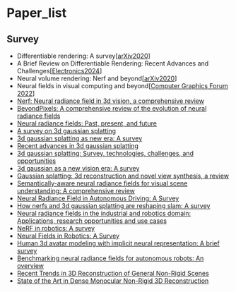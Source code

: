 # Paper_list

## Survey
+ Differentiable rendering: A survey[[arXiv2020](https://arxiv.org/abs/2006.12057)]
+ A Brief Review on Differentiable Rendering: Recent Advances and Challenges[[Electronics2024](https://www.mdpi.com/2079-9292/13/17/3546)]
+ Neural volume rendering: Nerf and beyond[[arXiv2020](https://arxiv.org/abs/2101.05204)]
+ Neural fields in visual computing and beyond[[Computer Graphics Forum 2022](https://onlinelibrary.wiley.com/doi/abs/10.1111/cgf.14505)]
+ [Nerf: Neural radiance field in 3d vision, a comprehensive review](https://arxiv.org/abs/2210.00379)
+ [BeyondPixels: A comprehensive review of the evolution of neural radiance fields](https://ui.adsabs.harvard.edu/abs/2023arXiv230603000S/abstract)
+ [Neural radiance fields: Past, present, and future](https://arxiv.org/abs/2304.10050)
+ [A survey on 3d gaussian splatting](https://arxiv.org/abs/2401.03890)
+ [3d gaussian splatting as new era: A survey](https://ieeexplore.ieee.org/abstract/document/10521791/?casa_token=0QyGxTRXcuoAAAAA:lcs7VXV5u9xntc4wQtFBjAejlh5aAHHDboeQDN1aQu-SPdVgZRMB1341gfWlt7iKSB7N2Eg2moE)
+ [Recent advances in 3d gaussian splatting](https://link.springer.com/article/10.1007/s41095-024-0436-y)
+ [3d gaussian splatting: Survey, technologies, challenges, and opportunities](https://ieeexplore.ieee.org/abstract/document/10870258/?casa_token=sf77HC5Y85sAAAAA:2ukklYMHulxMaKfBV-AH9I0ZpOrnj8tcGv3cAZGp_5d5H7dWAw7yjjIy4RT1Ln5vG5Q0gr7e168)
+ [3d gaussian as a new vision era: A survey](https://ui.adsabs.harvard.edu/abs/2024arXiv240207181F/abstract)
+ [Gaussian splatting: 3d reconstruction and novel view synthesis, a review](https://ieeexplore.ieee.org/abstract/document/10545567/)
+ [Semantically-aware neural radiance fields for visual scene understanding: A comprehensive review](https://arxiv.org/abs/2402.11141)
+ [Neural Radiance Field in Autonomous Driving: A Survey](https://arxiv.org/abs/2404.13816)
+ [How nerfs and 3d gaussian splatting are reshaping slam: A survey](https://fabiotosi92.github.io/files/survey-slam.pdf)
+ [Neural radiance fields in the industrial and robotics domain: Applications, research opportunities and use cases](https://www.sciencedirect.com/science/article/pii/S0736584524000978?casa_token=IbEL6IFsBrcAAAAA:N1ijHI5IXgjmtYh0WVADDM4OBXoHsdAMhef9VZohHdghCTMo-8QBBfCvPgbASBFib8yr_ywZRg)
+ [NeRF in robotics: A survey](https://arxiv.org/abs/2405.01333)
+ [Neural Fields in Robotics: A Survey](https://arxiv.org/abs/2410.20220)
+ [Human 3d avatar modeling with implicit neural representation: A brief survey](https://ieeexplore.ieee.org/abstract/document/10218567/?casa_token=eqD5GGUIgHcAAAAA:kqCuDuxbKgYy5Ndn6Qu2ORYScL62HXkLSNAhcLNyOXZCNwQykukvkhk1mhgoaCos4H_gTrZGG0aJGA)
+ [Benchmarking neural radiance fields for autonomous robots: An overview](https://www.sciencedirect.com/science/article/pii/S0952197624018438?casa_token=lUGEAcODULoAAAAA:RoeYzcwQpI4VUAsp6zAnrwWX7ipHVRyi3V1JsCl9JaKDAHQZdAiATK8sxLBzmtPLlVhyC57awT4)
+ [Recent Trends in 3D Reconstruction of General Non-Rigid Scenes](https://onlinelibrary.wiley.com/doi/abs/10.1111/cgf.15062)
+ [State of the Art in Dense Monocular Non-Rigid 3D Reconstruction](https://onlinelibrary.wiley.com/doi/abs/10.1111/cgf.14774)